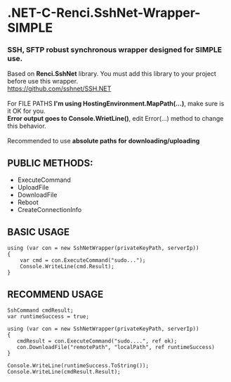 # .NET-C-Renci.SshNet-Wrapper-SIMPLE
### SSH, SFTP  robust synchronous wrapper designed for SIMPLE use.

Based on **Renci.SshNet** library. You must add this library to your project before use this wrapper.<br/>https://github.com/sshnet/SSH.NET<br /><br/>
For FILE PATHS **I'm using HostingEnvironment.MapPath(...)**, make sure is it OK for you.<br/>
**Error output goes to Console.WrietLine()**, edit Error(...) method to change this behavior. <br/><br/>
Recommended to use **absolute paths for downloading/uploading**

## PUBLIC METHODS:

- ExecuteCommand
- UploadFile
- DownloadFile
- Reboot
- CreateConnectionInfo

## BASIC USAGE

```
using (var con = new SshNetWrapper(privateKeyPath, serverIp))
{
    var cmd = con.ExecuteCommand("sudo...");
    Console.WriteLine(cmd.Result);
}
```

## RECOMMEND USAGE

```
SshCommand cmdResult;
var runtimeSuccess = true;

using (var con = new SshNetWrapper(privateKeyPath, serverIp))
{
   cmdResult = con.ExecuteCommand("sudo....", ref ok);
   con.DownloadFile("remotePath", "localPath", ref runtimeSuccess)
}

Console.WriteLine(runtimeSuccess.ToString());
Console.WriteLine(cmdResult.Result);
```
